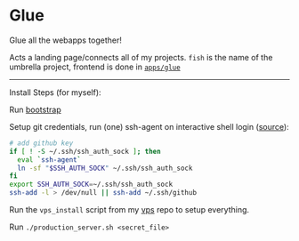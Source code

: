# Glue

Glue all the webapps together!

Acts a landing page/connects all of my projects. `fish` is the name of the umbrella project, frontend is done in [`apps/glue`](./apps/glue)

---

Install Steps (for myself):

Run [bootstrap](https://github.com/seanbreckenridge/bootstrap)

Setup git credentials, run (one) ssh-agent on interactive shell login ([source](https://unix.stackexchange.com/questions/90853/how-can-i-run-ssh-add-automatically-without-a-password-prompt/217223#217223)):

```sh
# add github key
if [ ! -S ~/.ssh/ssh_auth_sock ]; then
  eval `ssh-agent`
  ln -sf "$SSH_AUTH_SOCK" ~/.ssh/ssh_auth_sock
fi
export SSH_AUTH_SOCK=~/.ssh/ssh_auth_sock
ssh-add -l > /dev/null || ssh-add ~/.ssh/github
```

Run the `vps_install` script from my [vps](https://github.com/seanbreckenridge/vps) repo to setup everything.

Run `./production_server.sh <secret_file>`
